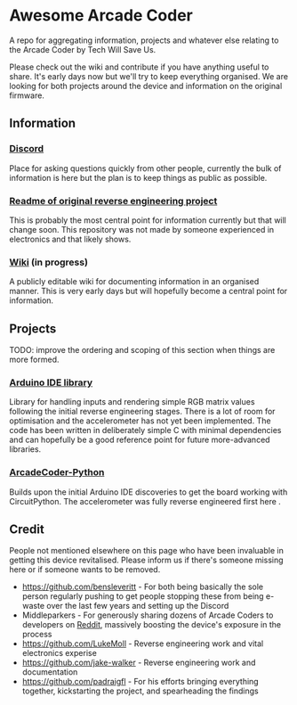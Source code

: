 # Awesome Arcade Coder

A repo for aggregating information, projects and whatever else relating to the Arcade Coder by Tech Will Save Us.

Please check out the wiki and contribute if you have anything useful to share. It's early days now but we'll try to keep everything organised. We are looking for both projects around the device and information on the original firmware.

## Information

### [Discord](https://discord.gg/mqRF4cSS)

Place for asking questions quickly from other people, currently the bulk of information is here but the plan is to keep things as public as possible.

### [Readme of original reverse engineering project](https://github.com/padraigfl/twsu-arcade-coder-esp32/blob/master/README.md)

This is probably the most central point for information currently but that will change soon. This repository was not made by someone experienced in electronics and that likely shows.

### [Wiki](https://github.com/padraigfl/awesome-arcade-coder/wiki) (in progress)

A publicly editable wiki for documenting information in an organised manner. This is very early days but will hopefully become a central point for information.

## Projects

TODO: improve the ordering and scoping of this section when things are more formed. 

### [Arduino IDE library](https://github.com/padraigfl/twsu-arcade-coder-esp32)

Library for handling inputs and rendering simple RGB matrix values following the initial reverse engineering stages. There is a lot of room for optimisation and the accelerometer has not yet been implemented.
The code has been written in deliberately simple C with minimal dependencies and can hopefully be a good reference point for future more-advanced libraries.

### [ArcadeCoder-Python](https://github.com/ItsJustAGitHubMichealWhosGonnaSeeIt5Ppl/ArcadeCoder-Python)

Builds upon the initial Arduino IDE discoveries to get the board working with CircuitPython. The accelerometer was fully reverse engineered first here .

## Credit

People not mentioned elsewhere on this page who have been invaluable in getting this device revitalised. Please inform us if there's someone missing here or if someone wants to be removed.

- https://github.com/bensleveritt - For both being basically the sole person regularly pushing to get people stopping these from being e-waste over the last few years and setting up the Discord 
- Middleparkers - For generously sharing dozens of Arcade Coders to developers on [Reddit](https://www.reddit.com/r/LinusTechTips/comments/1jgk9cr/how_can_i_stop_all_of_this_from_becoming_ewaste/), massively boosting the device's exposure in the process
- https://github.com/LukeMoll - Reverse engineering work and vital electronics experise
- https://github.com/jake-walker - Reverse engineering work and documentation
- https://github.com/padraigfl - For his efforts bringing everything together, kickstarting the project, and spearheading the findings
